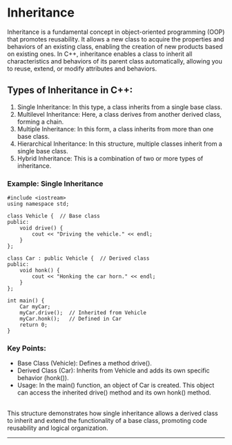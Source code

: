 # Inheritance
Inheritance is a fundamental concept in object-oriented programming (OOP) that promotes reusability. It allows a new class to acquire the properties and behaviors of an existing class, enabling the creation of new products based on existing ones. In C++, inheritance enables a class to inherit all characteristics and behaviors of its parent class automatically, allowing you to reuse, extend, or modify attributes and behaviors.

## Types of Inheritance in C++:
1. Single Inheritance: In this type, a class inherits from a single base class.
2. Multilevel Inheritance: Here, a class derives from another derived class, forming a chain.
3. Multiple Inheritance: In this form, a class inherits from more than one base class.
4. Hierarchical Inheritance: In this structure, multiple classes inherit from a single base class.
5. Hybrid Inheritance: This is a combination of two or more types of inheritance.

### Example: Single Inheritance
```
#include <iostream>
using namespace std;

class Vehicle {  // Base class
public:
    void drive() {
        cout << "Driving the vehicle." << endl;
    }
};

class Car : public Vehicle {  // Derived class
public:
    void honk() {
        cout << "Honking the car horn." << endl;
    }
};

int main() {
    Car myCar;
    myCar.drive();  // Inherited from Vehicle
    myCar.honk();   // Defined in Car
    return 0;
}
```

### Key Points:
 - Base Class (Vehicle): Defines a method drive().
 - Derived Class (Car): Inherits from Vehicle and adds its own specific behavior (honk()).
 - Usage: In the main() function, an object of Car is created. This object can access the inherited drive() method and its own honk() method.
<br>
This structure demonstrates how single inheritance allows a derived class to inherit and extend the functionality of a base class, promoting code reusability and logical organization.
<br>

---